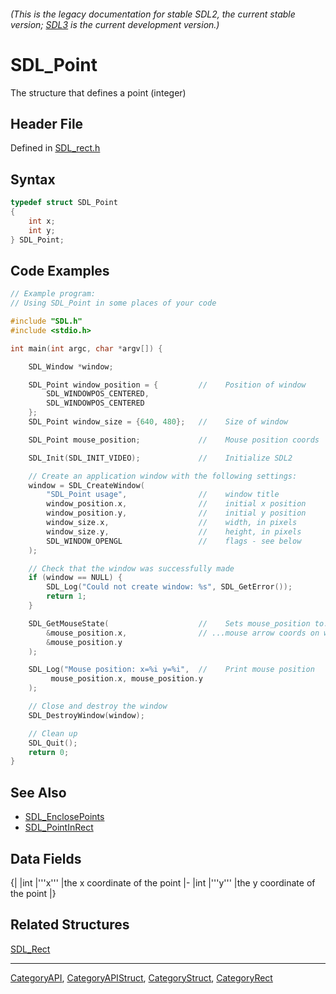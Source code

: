 ###### (This is the legacy documentation for stable SDL2, the current stable version; [SDL3](https://wiki.libsdl.org/SDL3/) is the current development version.)
# SDL_Point

The structure that defines a point (integer)

## Header File

Defined in [SDL_rect.h](https://github.com/libsdl-org/SDL/blob/SDL2/include/SDL_rect.h)

## Syntax

```c
typedef struct SDL_Point
{
    int x;
    int y;
} SDL_Point;
```

## Code Examples

```c++
// Example program:
// Using SDL_Point in some places of your code

#include "SDL.h"
#include <stdio.h>

int main(int argc, char *argv[]) {

    SDL_Window *window;

    SDL_Point window_position = {         //    Position of window
        SDL_WINDOWPOS_CENTERED,
        SDL_WINDOWPOS_CENTERED
    };
    SDL_Point window_size = {640, 480};   //    Size of window

    SDL_Point mouse_position;             //    Mouse position coords

    SDL_Init(SDL_INIT_VIDEO);             //    Initialize SDL2

    // Create an application window with the following settings:
    window = SDL_CreateWindow( 
        "SDL_Point usage",                //    window title
        window_position.x,                //    initial x position
        window_position.y,                //    initial y position
        window_size.x,                    //    width, in pixels
        window_size.y,                    //    height, in pixels
        SDL_WINDOW_OPENGL                 //    flags - see below
    );

    // Check that the window was successfully made
    if (window == NULL) {
        SDL_Log("Could not create window: %s", SDL_GetError());
        return 1;
    }

    SDL_GetMouseState(                    //    Sets mouse_position to...
        &mouse_position.x,                // ...mouse arrow coords on window
        &mouse_position.y
    );

    SDL_Log("Mouse position: x=%i y=%i",  //    Print mouse position
         mouse_position.x, mouse_position.y
    );

    // Close and destroy the window
    SDL_DestroyWindow(window); 

    // Clean up
    SDL_Quit();
    return 0; 
}
```

## See Also

* [SDL_EnclosePoints](SDL_EnclosePoints)
* [SDL_PointInRect](SDL_PointInRect)


## Data Fields

{|
|int
|'''x'''
|the x coordinate of the point
|-
|int
|'''y'''
|the y coordinate of the point
|}

## Related Structures

[SDL_Rect](SDL_Rect)

----
[CategoryAPI](CategoryAPI), [CategoryAPIStruct](CategoryAPIStruct), [CategoryStruct](CategoryStruct), [CategoryRect](CategoryRect)


